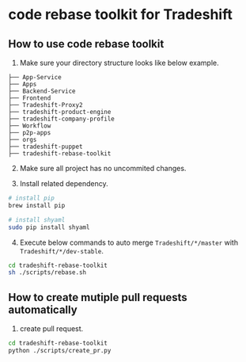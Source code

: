 # code rebase toolkit for Tradeshift

## How to use code rebase toolkit
1. Make sure your directory structure looks like below example.
```
├── App-Service
├── Apps
├── Backend-Service
├── Frontend
├── Tradeshift-Proxy2
├── tradeshift-product-engine
├── tradeshift-company-profile
├── Workflow
├── p2p-apps
├── orgs
├── tradeshift-puppet
├── tradeshift-rebase-toolkit
```

2. Make sure all project has no uncommited changes.

3. Install related dependency.
```bash
# install pip
brew install pip

# install shyaml
sudo pip install shyaml
``` 

4. Execute below commands to auto merge `Tradeshift/*/master` with `Tradeshift/*/dev-stable`.
```bash
cd tradeshift-rebase-toolkit
sh ./scripts/rebase.sh
```

## How to create mutiple pull requests automatically

1. create pull request.
```bash
cd tradeshift-rebase-toolkit
python ./scripts/create_pr.py
```

